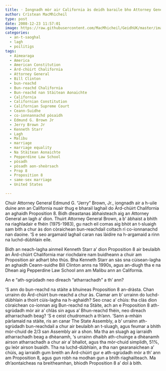 ```yaml
---
title: ◦ Iongnadh mòr air California às deidh baraile bho Attorney General
author: Crìstean MacMhìcheil
type: post
date: 2008-12-23 11:57:01
image: https://raw.githubusercontent.com/MacMhicheil/GeidhUK/master/images/.jpg
categories:
  - an-t-saoghal
  - lagh
  - poilitigs
tags:
  - Aimearaga
  - America
  - American Constitution
  - Àrd-chùirt Chalifornia
  - Attorney General
  - Bill Clinton
  - bun-reachd
  - Bun-reachd Chalifornia
  - Bun-reachd nan Stàitean Aonaichte
  - California
  - Californian Constitution
  - Californian Supreme Court
  - Ceann-Suidhe
  - co-ionnannachd pòsaidh
  - Edmund G. Brown Jr
  - Jerry Brown Jr
  - Kenneth Starr
  - Lagh
  - Malibu
  - marriage
  - marriage equality
  - Na Stàitean Aonaichte
  - Pepperdine Law School
  - pòsadh
  - pòsadh aon-sheòrsach
  - Prop 8
  - Proposition 8
  - same-sex marriage
  - United States

---
```

Chuir Attorney General Edmund G. “Jerry” Brown, Jr., iongnadh air a h-uile duine ann an California nuair thug e bharail laghail do Àrd-chùirt Chalifornia an aghaidh Proposition 8. Bidh dleastanas àbhaisteach aig an Attorney General an lagh a’ dìon. Thuirt Attorney General Brown, a b’ àbhaist a bhith na riaghladair e fhèin (1975-1983), gu nach eil comas aig bhòt an t-sluaigh sam bith a chur às don còraichean bun-reachdail coltach ri co-ionnanachd nan daoine. ‘S e seo argamaid laghail caran nas làidire na h-argamaid a rinn na luchd-dùbhlain eile.

<!--more-->

Bidh an neach-lagha ainmeil Kenneth Starr a’ dìon Proposition 8 air beulaibh an Àrd-chùirt Chalifornia mar riochdaire nam buidheann a chuir am Proposition air adhart bho thùs. Bha Kenneth Starr an sàs sna cùisean-lagha an aghaidh Ceann-suidhe Bill Clinton anns na 1990s, agus an-diugh tha e na Dhean aig Pepperdine Law School ann am Malibu ann an California.

An e “ath-sgrùdadh neo dìreach “atharrachadh” a th’ ann?

‘S ann do bun-reachd na stàite a bhuineas Proposition 8 an-dràsta. Chan urrainn do Àrd-chùirt bun-reachd a chur às. Ciamar am b’ urrainn do luchd-dùbhlain a thoirt cùis-lagha na h-aghaidh? Seo cnac a’ chùis: tha clàs dìon còraichean co-ionnan aig Bun-reachd na Stàite, ach an e Proposition 8 ath-sgrùdadh mòr air a’ chlàs sin agus a’ Bhun-reachd fhèin, neo dìreach atharrachadh beag? ‘S e ceist chudromach a th’ann. ‘Sann a-mhàin pàrlamaid na stàite, ris an canar The State Assembly, a b’ urrainn ath-sgrùdadh bun-reachdail a chur air beulaibh an t-sluagh, agus feumar a bhith mòr-chuid de 2/3 san Assembly air a shon. Ma tha an sluagh ag iarraidh atharrachadh beag a dhèanamh, ‘s urrainn dhaibh ath-chuinge a dhèanamh airson atharrachadh a chur air a’ bhallot, agus tha mòr-chuid simplidh, 51%, gu leòr airson buaidh. Tha na luchd-dùbhlain, a tha nan gearanaichean a’ chùis, ag iarraidh gum breith an Àrd-chùirt gur e ath-sgrùdadh mòr a th’ ann am Proposition 8, agus gun robh na modhan gun a bhith riaghailteach. Ma dh&#8217;aontaicheas na breitheamhan, bhiodh Proposition 8 a’ dol à bith.
